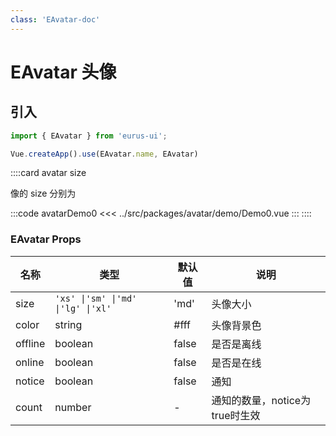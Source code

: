 ```yaml
---
class: 'EAvatar-doc'
---
```

# EAvatar 头像

## 引入

```javascript
import { EAvatar } from 'eurus-ui';

Vue.createApp().use(EAvatar.name, EAvatar)
```
::::card avatar size

像的 size 分别为

:::code avatarDemo0
<<< ../src/packages/avatar/demo/Demo0.vue
:::
::::

### EAvatar Props

| 名称 | 类型 | 默认值 | 说明 |
| --- | --- | --- | --- |
| size | `'xs' \|'sm' \|'md' \|'lg' \|'xl'` | 'md' | 头像大小 |
| color | string | #fff | 头像背景色 |
| offline | boolean | false | 是否是离线 |
| online | boolean | false | 是否是在线 |
| notice | boolean | false | 通知 |
| count | number | - | 通知的数量，notice为true时生效 |
